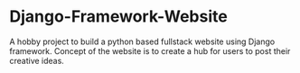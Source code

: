 # Django-Framework-Website
A hobby project to build a python based fullstack website using Django framework. Concept of the website is to create a hub for users to post their creative ideas.
